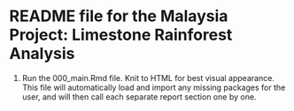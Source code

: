 # README file for the Malaysia Project: Limestone Rainforest Analysis

1. Run the 000_main.Rmd file. Knit to HTML for best visual appearance. This file will automatically load and import any missing packages for the user, and will then call each separate report section one by one.